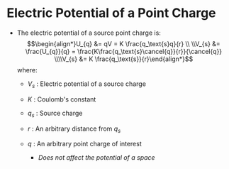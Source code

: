 # Electric Potential of a Point Charge
- The electric potential of a source point charge is:$$\begin{align*}U_{q} &= qV = K \frac{q_\text{s}q}{r} \\ \\V_{s} &= \frac{U_{q}}{q} = \frac{K\frac{q_\text{s}\cancel{q}}{r}}{\cancel{q}} \\\\V_{s} &= K \frac{q_\text{s}}{r}\end{align*}$$ where:

	- $V_{s}$ : Electric potential of a source charge

	- $K$ : Coulomb's constant
	- $q_{s}$ : Source charge
	- $r$ : An arbitrary distance from $q_{s}$
	- $q$ : An arbitrary point charge of interest
		- *Does not affect the potential of a space*